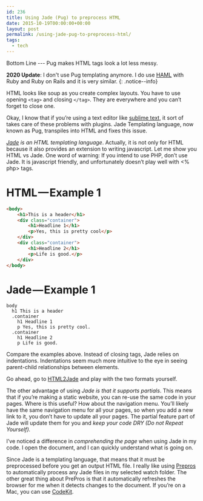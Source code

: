 ```yaml
---
id: 236
title: Using Jade (Pug) to preprocess HTML
date: 2015-10-19T00:00:00+00:00
layout: post
permalink: /using-jade-pug-to-preprocess-html/
tags:
  - tech
---
```


Bottom Line --- Pug makes HTML tags look a lot less messy.

**2020 Update**: I don't use Pug templating anymore. I do use [HAML](https://haml.info) with Ruby and Ruby on Rails and it is very similar.
{: .notice--info}

HTML looks like soup as you create complex layouts. You have to use opening `<tag>` and closing `</tag>`. They are everywhere and you can’t forget to close one. 

Okay, I know that if you’re using a text editor like <a href="http://www.sublimetext.com" target="_blank" rel="noopener noreferrer">sublime text</a>, it sort of takes care of these problems with plugins. Jade Templating language, now known as Pug, transpiles into HTML and fixes this issue.

<a href="http://www.learnjade.com" target="_blank" rel="noopener noreferrer"><em>Jade</em></a> _is an HTML templating language_. Actually, it is not only for HTML because it also provides an extension to writing javascript. Let me show you HTML vs Jade. One word of warning: If you intend to use PHP, don’t use Jade. It is javascript friendly, and unfortunately doesn’t play well with <% php> tags.

# HTML — Example 1
```html
<body>
    <h1>This is a header</h1>
    <div class="container">
        <h1>Headline 1</h1>
        <p>Yes, this is pretty cool</p>
    </div>
    <div class="container">
        <h1>Headline 2</h1>
        <p>Life is good.</p>
    </div>
</body>
```

# Jade — Example 1

```haml
body 
  h1 This is a header 
  .container 
    h1 Headline 1 
    p Yes, this is pretty cool. 
  .container 
    h1 Headline 2 
    p Life is good.
```

Compare the examples above. Instead of closing tags, Jade relies on indentations. Indentations seem much more intuitive to the eye in seeing parent-child relationships between elements.

Go ahead, go to <a href="http://html2jade.org" target="_blank" rel="noopener noreferrer">HTML2Jade</a> and play with the two formats yourself.

The other advantage of using _Jade is that it supports partials_. This means that if you’re making a static website, you can re-use the same code in your pages. Where is this useful? How about the navigation menu. You’ll likely have the same navigation menu for all your pages, so when you add a new link to it, you don’t have to update all your pages. The partial feature part of Jade will update them for you and _keep your code DRY (Do not Repeat Yourself)._

I’ve noticed a difference in _comprehending the page_ when using Jade in my code. I open the document, and I can quickly understand what is going on.

Since Jade is a templating language, that means that it must be preprocessed before you get an output HTML file. I really like using <a href="https://prepros.io" target="_blank" rel="noopener noreferrer">Prepros</a> to automatically process any Jade files in my selected watch folder. The other great thing about PrePros is that it automatically refreshes the browser for me when it detects changes to the document. If you’re on a Mac, you can use <a href="https://incident57.com/codekit/" target="_blank" rel="noopener noreferrer">CodeKit</a>.